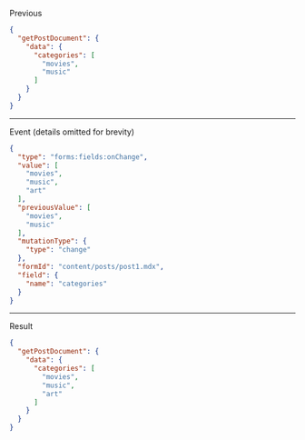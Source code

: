 Previous
```json
{
  "getPostDocument": {
    "data": {
      "categories": [
        "movies",
        "music"
      ]
    }
  }
}
```
---

Event (details omitted for brevity)
```json
{
  "type": "forms:fields:onChange",
  "value": [
    "movies",
    "music",
    "art"
  ],
  "previousValue": [
    "movies",
    "music"
  ],
  "mutationType": {
    "type": "change"
  },
  "formId": "content/posts/post1.mdx",
  "field": {
    "name": "categories"
  }
}
```
---

Result
```json
{
  "getPostDocument": {
    "data": {
      "categories": [
        "movies",
        "music",
        "art"
      ]
    }
  }
}
```